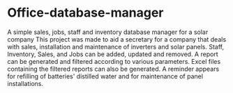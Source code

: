 # Office-database-manager
A simple sales, jobs, staff and inventory database manager for a solar company
This project was made to aid a secretary for a company that deals with sales, installation and maintenance of inverters and solar panels.
Staff, Inventory, Sales, and Jobs can be added, updated and removed. 
A report can be generated and filtered according to various parameters. Excel files containing the filtered reports can also be generated. 
A reminder appears for refilling of batteries' distilled water and for maintenance of panel installations. 
